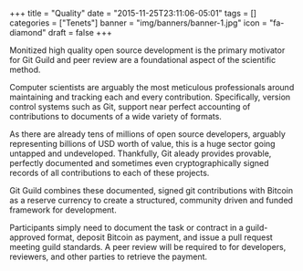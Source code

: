+++
title = "Quality"
date = "2015-11-25T23:11:06-05:01"
tags = []
categories = ["Tenets"]
banner = "img/banners/banner-1.jpg"
icon = "fa-diamond"
draft = false
+++

Monitized high quality open source development is the primary motivator for Git Guild and peer review are a foundational aspect of the scientific method. 

Computer scientists are arguably the most meticulous professionals around maintaining and tracking each and every contribution. Specifically, version control systems such as Git, support near perfect accounting of contributions to documents of a wide variety of formats.

As there are already tens of millions of open source developers, arguably representing billions of USD worth of value, this is a huge sector going untapped and undeveloped. Thankfully, Git aleady provides provable, perfectly documented and sometimes even cryptographically signed records of all contributions to each of these projects.

Git Guild combines these documented, signed git contributions with Bitcoin as a reserve currency to create a structured, community driven and funded framework for development.

Participants simply need to document the task or contract in a guild-approved format, deposit Bitcoin as payment, and issue a pull request meeting guild standards. A peer review will be required to for developers, reviewers, and other parties to retrieve the payment.
